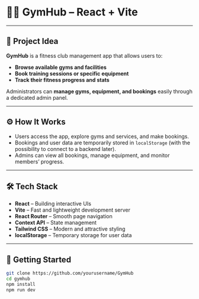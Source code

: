 # 🏋️‍♂️ GymHub – React + Vite

---

## 🚀 Project Idea

**GymHub** is a fitness club management app that allows users to:

- **Browse available gyms and facilities**  
- **Book training sessions or specific equipment**  
- **Track their fitness progress and stats**  

Administrators can **manage gyms, equipment, and bookings** easily through a dedicated admin panel.

---

## ⚙️ How It Works

- Users access the app, explore gyms and services, and make bookings.  
- Bookings and user data are temporarily stored in `localStorage` (with the possibility to connect to a backend later).  
- Admins can view all bookings, manage equipment, and monitor members’ progress.

---

## 🛠️ Tech Stack

- **React** – Building interactive UIs  
- **Vite** – Fast and lightweight development server  
- **React Router** – Smooth page navigation  
- **Context API** – State management  
- **Tailwind CSS** – Modern and attractive styling  
- **localStorage** – Temporary storage for user data

---

## 🏁 Getting Started

```bash
git clone https://github.com/yourusername/GymHub
cd gymhub
npm install
npm run dev
